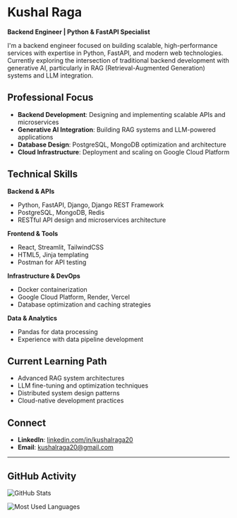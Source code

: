 # Kushal Raga

**Backend Engineer | Python & FastAPI Specialist**

I'm a backend engineer focused on building scalable, high-performance services with expertise in Python, FastAPI, and modern web technologies. Currently exploring the intersection of traditional backend development with generative AI, particularly in RAG (Retrieval-Augmented Generation) systems and LLM integration.

## Professional Focus

- **Backend Development**: Designing and implementing scalable APIs and microservices
- **Generative AI Integration**: Building RAG systems and LLM-powered applications
- **Database Design**: PostgreSQL, MongoDB optimization and architecture
- **Cloud Infrastructure**: Deployment and scaling on Google Cloud Platform

## Technical Skills

**Backend & APIs**
- Python, FastAPI, Django, Django REST Framework
- PostgreSQL, MongoDB, Redis
- RESTful API design and microservices architecture

**Frontend & Tools**
- React, Streamlit, TailwindCSS
- HTML5, Jinja templating
- Postman for API testing

**Infrastructure & DevOps**
- Docker containerization
- Google Cloud Platform, Render, Vercel
- Database optimization and caching strategies

**Data & Analytics**
- Pandas for data processing
- Experience with data pipeline development

## Current Learning Path

- Advanced RAG system architectures
- LLM fine-tuning and optimization techniques
- Distributed system design patterns
- Cloud-native development practices

## Connect

- **LinkedIn**: [linkedin.com/in/kushalraga20](https://linkedin.com/in/kushalraga20)
- **Email**: [kushalraga20@gmail.com](mailto:kushalraga20@gmail.com)

---

## GitHub Activity

![GitHub Stats](https://github-readme-stats.vercel.app/api?username=ku5ha1&theme=default&hide_border=true&include_all_commits=true&count_private=true)

![Most Used Languages](https://github-readme-stats.vercel.app/api/top-langs/?username=ku5ha1&theme=default&hide_border=true&layout=compact)

